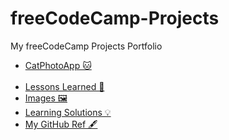 # freeCodeCamp-Projects
My freeCodeCamp Projects Portfolio
<ul>
<li>
<a href="https://github.com/jennisa1/freeCodeCamp-Projects/tree/main/Cat%20Photo%20Album%20app" onclick="window.open('https://github.com/jennisa1/freeCodeCamp-Projects/tree/main/Cat%20Photo%20Album%20app', '_self'); target="blank">CatPhotoApp 🐱
</li>
<br />
<li>
<a href="https://github.com/jennisa1/freeCodeCamp-Projects/tree/main/Cat%20Photo%20Album%20app/Lessons%20Learned" onclick="window.open('https://github.com/jennisa1/freeCodeCamp-Projects/tree/main/Cat%20Photo%20Album%20app/Lessons%20Learned', '_self'); target="blank">Lessons Learned 📖
</li>
<li>                                                                                                                 
<a href="https://github.com/jennisa1/freeCodeCamp-Projects/tree/main/Cat%20Photo%20Album%20app/Images" onclick="window.open('https://github.com/jennisa1/freeCodeCamp-Projects/tree/main/Cat%20Photo%20Album%20app/Images', '_self'); target="blank">Images 🖼️ 
</li>
<li>
<a href="https://github.com/jennisa1/freeCodeCamp-Projects/tree/main/Cat%20Photo%20Album%20app/Learning%20Solutions" onclick="window.open('https://github.com/jennisa1/freeCodeCamp-Projects/tree/main/Cat%20Photo%20Album%20app/Learning%20Solutions', '_self'); target="blank">Learning Solutions 💡  
</li>
<li>
<a href="https://github.com/jennisa1/freeCodeCampProjects/tree/main/Cat%20Photo%20Album%20app/My%20GitHub%20References" onclick="window.open('https://github.com/jennisa1/freeCodeCamp-Projects/tree/main/Cat%20Photo%20Album%20app/My%20GitHub%20References', '_self'); target="blank">My GitHub Ref 🖋️ 
</li>
</ul>
